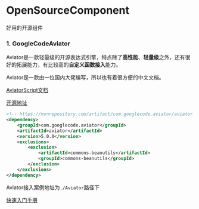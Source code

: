 # OpenSourceComponent
好用的开源组件

### 1. GoogleCodeAviator
Aviator是一款轻量级的开源表达式引擎，特点除了**高性能**、**轻量级**之外，还有很好的拓展能力，有比较高的**自定义函数接入**能力。

Aviator是一款由一位国内大佬编写，所以也有着很方便的中文文档。

[AviatorScript文档](https://www.yuque.com/boyan-avfmj/aviatorscript)

[开源地址](https://github.com/killme2008/aviator)
```xml
<!-- https://mvnrepository.com/artifact/com.googlecode.aviator/aviator -->
<dependency>
    <groupId>com.googlecode.aviator</groupId>
    <artifactId>aviator</artifactId>
    <version>5.0.0</version>
    <exclusions>
        <exclusion>
            <artifactId>commons-beanutils</artifactId>
            <groupId>commons-beanutils</groupId>
        </exclusion>
    </exclusions>
</dependency>
```
Aviator接入案例地址为`./Aviator`路径下

[快速入门手册](Aviator/doc/quickstart.md)